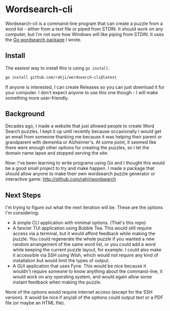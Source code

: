 # Wordsearch-cli

Wordsearch-cli is a command-line program that can create a puzzle from a word list -
either from a text file or piped from STDIN. It should work on any computer, but I'm not sure how Windows will like
piping from STDIN. It uses the [Go wordsearch package](http://github.com/rahji/wordsearch) I wrote.

## Install

The easiest way to install this is using `go install`:

```bash
go install github.com/rahji/wordsearch-cli@latest
```

If anyone is interested, I can create Releases so you can just download it for your computer. I don't expect anyone to
use this one though - I will make something more user-friendly.

## Background

Decades ago, I made a website that just allowed people to create Word Search puzzles. I kept it up until recently
because occasionally I would get an email from someone thanking me because it was helping their parent or grandparent
with dementia or Alzheimer's. At some point, it seemed like there were enough other options for creating the puzzles,
so I let the domain name lapse and stopped serving the site.

Now: I've been learning to write programs using Go and I thought this would be a good small project to try and make
happen. I made a package that should allow anyone to make their own wordsearch puzzle generator or interactive game:
http://github.com/rahji/wordsearch

## Next Steps

I'm trying to figure out what the next iteration will be. These are the options I'm considering:

- A simple CLI application with minimal options. (That's this repo)
- A fancier TUI application using Bubble Tea. This would still require access via a terminal, but it would afford
  feedback while making the puzzle. You could regenerate the whole puzzle if you wanted a new random arrangement of the
  same word list, or you could add a word while keeping the current puzzle layout, for example. I could also make it
  accessible via SSH using Wish, which would not require any kind of installation but would limit the types of output.
- A GUI application that uses Fyne. This would be nice because it wouldn't require someone to know anything about the
  command-line, it would work on any operating system, and would again allow some instant feedback when making the
  puzzle.

None of the options would require internet access (except for the SSH version). It would be nice if any/all of the
options could output text or a PDF file (or maybe an HTML file).
